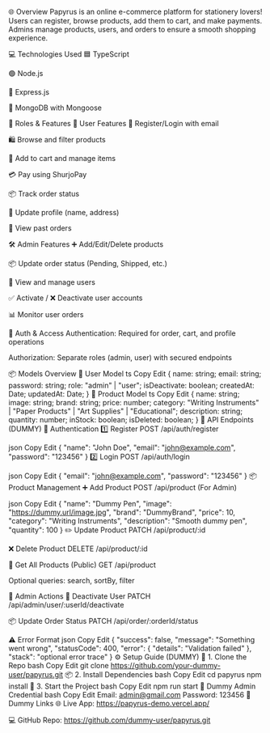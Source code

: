 🌐 Overview
Papyrus is an online e-commerce platform for stationery lovers! Users can register, browse products, add them to cart, and make payments. Admins manage products, users, and orders to ensure a smooth shopping experience.

💻 Technologies Used
🟦 TypeScript

🟢 Node.js

🚀 Express.js

🍃 MongoDB with Mongoose

👤 Roles & Features
🧍 User Features
🔐 Register/Login with email

🛍️ Browse and filter products

🛒 Add to cart and manage items

💳 Pay using ShurjoPay

📦 Track order status

👤 Update profile (name, address)

📜 View past orders

🛠️ Admin Features
➕ Add/Edit/Delete products

📦 Update order status (Pending, Shipped, etc.)

👥 View and manage users

✅ Activate / ❌ Deactivate user accounts

📊 Monitor user orders

🔐 Auth & Access
Authentication: Required for order, cart, and profile operations

Authorization: Separate roles (admin, user) with secured endpoints

📦 Models Overview
👤 User Model
ts
Copy
Edit
{
name: string;
email: string;
password: string;
role: "admin" | "user";
isDeactivate: boolean;
createdAt: Date;
updatedAt: Date;
}
🛒 Product Model
ts
Copy
Edit
{
name: string;
image: string;
brand: string;
price: number;
category: "Writing Instruments" | "Paper Products" | "Art Supplies" | "Educational";
description: string;
quantity: number;
inStock: boolean;
isDeleted: boolean;
}
🔗 API Endpoints (DUMMY)
🔑 Authentication
1️⃣ Register
POST /api/auth/register

json
Copy
Edit
{
"name": "John Doe",
"email": "john@example.com",
"password": "123456"
}
2️⃣ Login
POST /api/auth/login

json
Copy
Edit
{
"email": "john@example.com",
"password": "123456"
}
📦 Product Management
➕ Add Product
POST /api/product
(For Admin)

json
Copy
Edit
{
"name": "Dummy Pen",
"image": "https://dummy.url/image.jpg",
"brand": "DummyBrand",
"price": 10,
"category": "Writing Instruments",
"description": "Smooth dummy pen",
"quantity": 100
}
✏️ Update Product
PATCH /api/product/:id

❌ Delete Product
DELETE /api/product/:id

📖 Get All Products (Public)
GET /api/product

Optional queries: search, sortBy, filter

👑 Admin Actions
🚫 Deactivate User
PATCH /api/admin/user/:userId/deactivate

📦 Update Order Status
PATCH /api/order/:orderId/status

⚠️ Error Format
json
Copy
Edit
{
"success": false,
"message": "Something went wrong",
"statusCode": 400,
"error": { "details": "Validation failed" },
"stack": "optional error trace"
}
⚙️ Setup Guide (DUMMY)
🔧 1. Clone the Repo
bash
Copy
Edit
git clone https://github.com/your-dummy-user/papyrus.git
📦 2. Install Dependencies
bash
Copy
Edit
cd papyrus
npm install
🚀 3. Start the Project
bash
Copy
Edit
npm run start
🔐 Dummy Admin Credential
bash
Copy
Edit
Email: admin@gmail.com
Password: 123456
🔗 Dummy Links
🌐 Live App: https://papyrus-demo.vercel.app/

💻 GitHub Repo: https://github.com/dummy-user/papyrus.git
